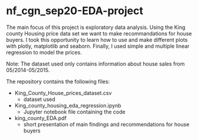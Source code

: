 # nf_cgn_sep20-EDA-project

The main focus of this project is exploratory data analysis. Using the King county Housing price data set we want to make recommandations for house buyers.  I took this opportunity to learn how to use and make different plots with plotly, matplotlib and seaborn. Finally, I used simple and multiple linear regression to model the prices. 


Note: The dataset used only contains information about house sales from 05/2014-05/2015.

The repository contains the following files:
  * King_County_House_prices_dataset.csv
    * dataset used
  * King_county_housing_eda_regression.ipynb
    * Jupyter notebook file containing the code
  * king_county_EDA.pdf
    * short presentation of main findings and recommendations for house buyers
